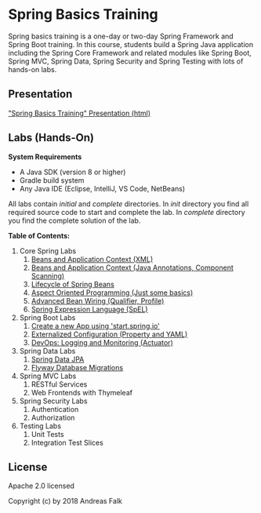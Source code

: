 # Spring Basics Training
Spring basics training is a one-day or two-day Spring Framework and Spring Boot training. In this course, students build a Spring Java application including the Spring Core Framework and related modules like Spring Boot, Spring MVC, Spring Data, Spring Security and Spring Testing with lots of hands-on labs.

## Presentation

["Spring Basics Training" Presentation (html)](https://andifalk.github.io/spring-basics-training/presentation/index.html)

## Labs (Hands-On)

__System Requirements__

* A Java SDK (version 8 or higher)
* Gradle build system
* Any Java IDE (Eclipse, IntelliJ, VS Code, NetBeans)

All labs contain _initial_ and _complete_ directories.
In _init_ directory you find all required source code to start and complete the lab. In _complete_ directory 
you find the complete solution of the lab.

__Table of Contents:__

1. Core Spring Labs
    1. [Beans and Application Context (XML)](https://github.com/andifalk/spring-basics-training/tree/master/lab-1)
    2. [Beans and Application Context (Java Annotations, Component Scanning)](https://github.com/andifalk/spring-basics-training/tree/master/lab-2) 
    3. [Lifecycle of Spring Beans](https://github.com/andifalk/spring-basics-training/tree/master/lab-3)	
    4. [Aspect Oriented Programming (Just some basics)](https://github.com/andifalk/spring-basics-training/tree/master/lab-4)
    5. [Advanced Bean Wiring (Qualifier, Profile)](https://github.com/andifalk/spring-basics-training/tree/master/lab-5)
    6. [Spring Expression Language (SpEL)](https://github.com/andifalk/spring-basics-training/tree/master/lab-6)
2. Spring Boot Labs
    1. [Create a new App using 'start.spring.io'](https://github.com/andifalk/spring-basics-training/tree/master/lab-7)
    2. [Externalized Configuration (Property and YAML)](https://github.com/andifalk/spring-basics-training/tree/master/lab-8)
    3. [DevOps: Logging and Monitoring (Actuator)](https://github.com/andifalk/spring-basics-training/tree/master/lab-9)
3.  Spring Data Labs
    1. [Spring Data JPA](https://github.com/andifalk/spring-basics-training/tree/master/lab-10)
    2. [Flyway Database Migrations](https://github.com/andifalk/spring-basics-training/tree/master/lab-11)
4.  Spring MVC Labs
    1. RESTful Services
    2. Web Frontends with Thymeleaf
5.  Spring Security Labs
    1. Authentication
    2. Authorization
6.  Testing Labs
    1. Unit Tests
    2. Integration Test Slices

## License

Apache 2.0 licensed

Copyright (c) by 2018 Andreas Falk

